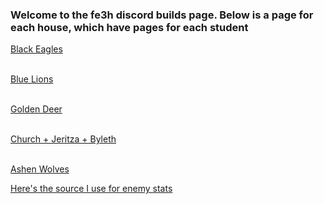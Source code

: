 ### Welcome to the fe3h discord builds page. Below is a page for each house, which have pages for each student

[Black Eagles](https://rocdoc2.github.io/fe3h-discord-builds/Black-Eagles.html) <br> <br> 

[Blue Lions](https://rocdoc2.github.io/fe3h-discord-builds/Blue-Lions.html) <br> <br>

[Golden Deer](https://rocdoc2.github.io/fe3h-discord-builds/Golden-Deer.html) <br> <br>

[Church + Jeritza + Byleth](https://rocdoc2.github.io/fe3h-discord-builds/Church.html) <br> <br>

[Ashen Wolves](https://rocdoc2.github.io/fe3h-discord-builds/Ashen-Wolves.html)

[Here's the source I use for enemy stats](https://imgur.com/a/dSnk6C9)

